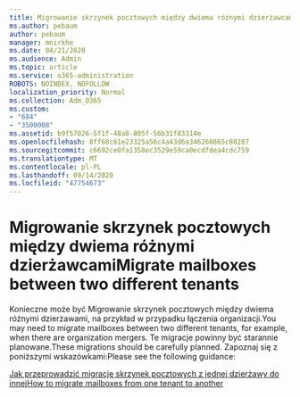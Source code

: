 ```yaml
---
title: Migrowanie skrzynek pocztowych między dwiema różnymi dzierżawcami
ms.author: pebaum
author: pebaum
manager: mnirkhe
ms.date: 04/21/2020
ms.audience: Admin
ms.topic: article
ms.service: o365-administration
ROBOTS: NOINDEX, NOFOLLOW
localization_priority: Normal
ms.collection: Adm_O365
ms.custom:
- "684"
- "3500008"
ms.assetid: b9f57026-5f1f-48a8-805f-56b31f83314e
ms.openlocfilehash: 8ff68c61e23325a56c4a43d6a346268865c88287
ms.sourcegitcommit: c6692ce0fa1358ec3529e59ca0ecdfdea4cdc759
ms.translationtype: MT
ms.contentlocale: pl-PL
ms.lasthandoff: 09/14/2020
ms.locfileid: "47754673"
---
```

# <a name="migrate-mailboxes-between-two-different-tenants"></a><span data-ttu-id="8109a-102">Migrowanie skrzynek pocztowych między dwiema różnymi dzierżawcami</span><span class="sxs-lookup"><span data-stu-id="8109a-102">Migrate mailboxes between two different tenants</span></span>

<span data-ttu-id="8109a-103">Konieczne może być Migrowanie skrzynek pocztowych między dwiema różnymi dzierżawami, na przykład w przypadku łączenia organizacji.</span><span class="sxs-lookup"><span data-stu-id="8109a-103">You may need to migrate mailboxes between two different tenants, for example, when there are organization mergers.</span></span> <span data-ttu-id="8109a-104">Te migracje powinny być starannie planowane.</span><span class="sxs-lookup"><span data-stu-id="8109a-104">These migrations should be carefully planned.</span></span> <span data-ttu-id="8109a-105">Zapoznaj się z poniższymi wskazówkami:</span><span class="sxs-lookup"><span data-stu-id="8109a-105">Please see the following guidance:</span></span>
  
[<span data-ttu-id="8109a-106">Jak przeprowadzić migrację skrzynek pocztowych z jednej dzierżawy do innej</span><span class="sxs-lookup"><span data-stu-id="8109a-106">How to migrate mailboxes from one tenant to another</span></span>](https://docs.microsoft.com/Exchange/mailbox-migration/migrate-mailboxes-across-tenants)
  